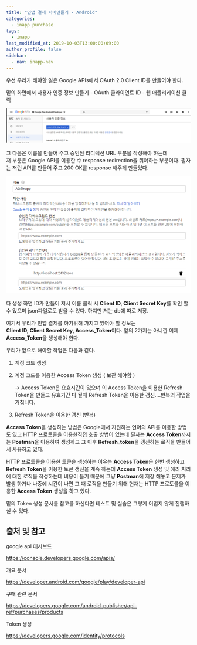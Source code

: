 ```yaml
---
title: "인앱 결제 서버만들기 - Android"
categories: 
  - inapp purchase
tags:
  - inapp
last_modified_at: 2019-10-03T13:00:00+09:00
author_profile: false
sidebar:
  - nav: inapp-nav
---
```


우선 우리가 해야할 일은 Google APIs에서 OAuth 2.0 Client ID를 만들어야 한다.

밑의 화면에서 사용자 인증 정보 만들기 - OAuth 클라이언트 ID - 웹 애플리케이션 클릭

![1](/assets/img/posts/inapp_purchase/android/1.png)

그 다음은 이름을 만들어 주고 승인된 리디렉션 URL 부분을 작성해야 하는데<br />
저 부분은 Google API를 이용한 수 response redirection을 줘야하는 부분이다. 필자는 저런 API를 만들어 주고 200 OK를 response 해주게 만들었다.

![2](/assets/img/posts/inapp_purchase/android/2.png)

다 생성 하면 ID가 만들어 져서 이름 클릭 시 **Client ID, Client Secret Key**를 확인 할 수 있으며 json파일로도 받을 수 있다. 하지만 저는 db에 따로 저장.

여기서 우리가 인앱 결제를 하기위해 가지고 있어야 할 정보는 <br />
**Client ID, Client Secret Key, Access_Token**이다. 앞의 2가지는 아니깐 이제 **Access_Token**을 생성해야 한다.

우리가 앞으로 해야할 작업은 다음과 같다.

1. 계정 코드  생성
2. 계정 코드를 이용한 Access Token 생성 ( 보관 해야함 )

    -> Access Token은 요효시간이 있으며 이 Access Token을 이용한 Refresh Token을 만들고 유효기간 다 될때 Refresh Token을 이용한 갱신....반복의 작업을 거칩니다.

3. Refresh Token을 이용한 갱신 (반복)

**Access Token**을 생성하는 방법은 Google에서 지원하는 언어의 API를 이용한 방법도 있고 HTTP 프로토콜을 이용한직접 호출 방법이 있는데 필자는 **Access Token**까지는 **Postman**을 이용하여 생성하고 그 이후 **Refresh_token**을 갱신하는 로직을 만들어서 사용하고 있다. 

HTTP 프로토콜을 이용한 토큰을 생성하는 이유는 **Access Token**은 한번 생성하고 **Refresh Token**을 이용한 토큰 갱신을 계속 하는데 **Access Token** 생성 및 에러 처리에 대한 로직을 작성하는데 비용이 들기 때문에 그냥 **Postman**에 저장 해놓고 문제가 발생 하거나 나중에 시간이 나면 그 때 로직을 만들기 위해 현재는 HTTP 프로토콜을 이용한 **Access Token** 생성을 하고 있다.

밑의 Token 생성 문서를 참고를 하신다면 테스트 및 실습은 그렇게 어렵지 않게 진행하실 수 있다.


## 출처 및 참고

google api 대시보드

https://console.developers.google.com/apis/

 개요 문서

https://developer.android.com/google/play/developer-api

구매 관련 문서

https://developers.google.com/android-publisher/api-ref/purchases/products

Token 생성

https://developers.google.com/identity/protocols



